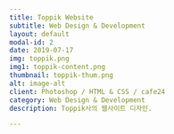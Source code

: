 ```yaml
---
title: Toppik Website
subtitle: Web Design & Development
layout: default
modal-id: 2
date: 2019-07-17
img: toppik.png
img1: toppik-content.png
thumbnail: toppik-thum.png
alt: image-alt
client: Photoshop / HTML & CSS / cafe24
category: Web Design & Development
description: Toppik사의 웹사이트 디자인. 

---
```

